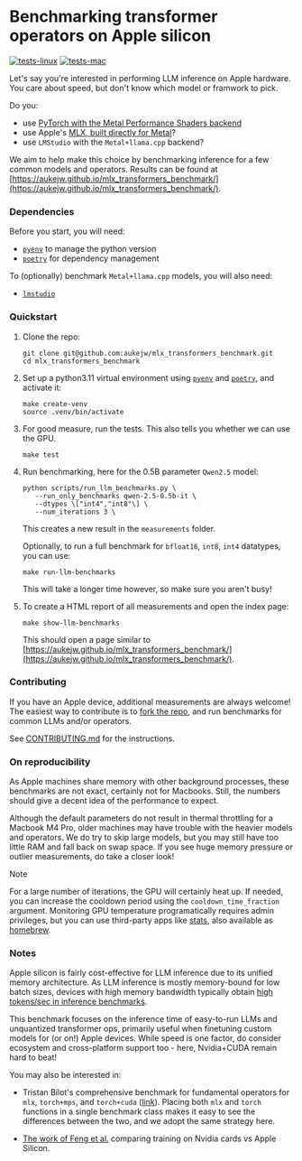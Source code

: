 # Benchmarking transformer operators on Apple silicon

[![tests-linux](https://github.com/aukejw/mlx_transformers_benchmark/actions/workflows/tests-linux.yaml/badge.svg)](https://github.com/aukejw/mlx_transformers_benchmark/actions/workflows/tests-linux.yaml)
[![tests-mac](https://github.com/aukejw/mlx_transformers_benchmark/actions/workflows/tests-mac.yaml/badge.svg)](https://github.com/aukejw/mlx_transformers_benchmark/actions/workflows/tests-mac.yaml)

Let's say you're interested in performing LLM inference on Apple hardware. You care about speed, but don't know which model or framwork to pick.

Do you:
- use [PyTorch with the Metal Performance Shaders backend](https://pytorch.org/docs/stable/notes/mps.html)
- use Apple's [MLX, built directly for Metal](https://github.com/ml-explore/mlx)?
- use `LMStudio` with the `Metal+llama.cpp` backend?

We aim to help make this choice by benchmarking inference for a few common models and operators. Results can be found at 
[https://aukejw.github.io/mlx_transformers_benchmark/](https://aukejw.github.io/mlx_transformers_benchmark/).


### Dependencies

Before you start, you will need:
 - [`pyenv`](https://github.com/pyenv/pyenv) to manage the python version
 - [`poetry`](https://python-poetry.org/) for dependency management

 To (optionally) benchmark `Metal+llama.cpp` models, you will also need:
 - [`lmstudio`](https://lmstudio.ai/) 

### Quickstart

1. Clone the repo:
   ```
   git clone git@github.com:aukejw/mlx_transformers_benchmark.git
   cd mlx_transformers_benchmark
   ```

2. Set up a python3.11 virtual environment using 
   [`pyenv`](https://github.com/pyenv/pyenv) and 
   [`poetry`](https://python-poetry.org/), and activate it:
   ```
   make create-venv
   source .venv/bin/activate
   ```

3. For good measure, run the tests. This also tells you whether we can use the GPU.
   ```
   make test
   ```

3. Run benchmarking, here for the 0.5B parameter `Qwen2.5` model:
   ```
   python scripts/run_llm_benchmarks.py \
      --run_only_benchmarks qwen-2.5-0.5b-it \
      --dtypes \["int4","int8"\] \
      --num_iterations 3 \
   ```
   This creates a new result in the `measurements` folder.

   Optionally, to run a full benchmark for `bfloat16`, `int8`, `int4` datatypes, you can use:
   ``` 
   make run-llm-benchmarks
   ```
   This will take a longer time however, so make sure you aren't busy!

4. To create a HTML report of all measurements and open the index page:
   ```
   make show-llm-benchmarks
   ```
   This should open a page similar to 
   [https://aukejw.github.io/mlx_transformers_benchmark/](https://aukejw.github.io/mlx_transformers_benchmark/).


### Contributing

If you have an Apple device, additional measurements are always welcome! The easiest way to contribute is to [fork the repo]( https://github.com/aukejw/mlx_transformers_benchmark/fork), and run benchmarks for common LLMs and/or operators. 

See [CONTRIBUTING.md](https://github.com/aukejw/mlx_transformers_benchmark/blob/main/contributing.md) for the instructions.


### On reproducibility

As Apple machines share memory with other background processes, these benchmarks are not exact, certainly not for Macbooks. Still, the numbers should give a decent idea of the performance to expect. 

Although the default parameters do not result in thermal throttling for a Macbook M4 Pro, older
machines may have trouble with the heavier models and operators. We do try to skip large models,
but you may still have too little RAM and fall back on swap space. If you see huge memory pressure 
or outlier measurements, do take a closer look!

> [!NOTE] 
> For a large number of iterations, the GPU will certainly heat up. If needed, you can 
increase the cooldown period using the `cooldown_time_fraction` argument. Monitoring GPU 
temperature programatically requires admin privileges, but you can use third-party apps like 
[stats](https://github.com/exelban/stats), also available as [homebrew](https://formulae.brew.sh/cask/stats).


### Notes

Apple silicon is fairly cost-effective for LLM inference due to its unified memory architecture.
As LLM inference is mostly memory-bound for low batch sizes, devices with high memory bandwidth 
typically obtain 
[high tokens/sec in inference benchmarks](https://github.com/ggml-org/llama.cpp/discussions/4167).

This benchmark focuses on the inference time of easy-to-run LLMs and unquantized transformer ops, primarily 
useful when finetuning custom models for (or on!) Apple devices. While speed is one factor,
do consider ecosystem and cross-platform support too - here, Nvidia+CUDA remain hard to beat!  

You may also be interested in:

- Tristan Bilot's comprehensive benchmark for fundamental operators for `mlx`, 
  `torch+mps`, and `torch+cuda` ([link](https://github.com/TristanBilot/mlx-benchmark)). Placing both `mlx` 
  and `torch` functions in a single benchmark class makes it easy to see the differences between the 
  two, and we adopt the same strategy here.

- [The work of Feng et al.](https://arxiv.org/pdf/2501.14925) comparing training on Nvidia cards vs Apple Silicon. 
